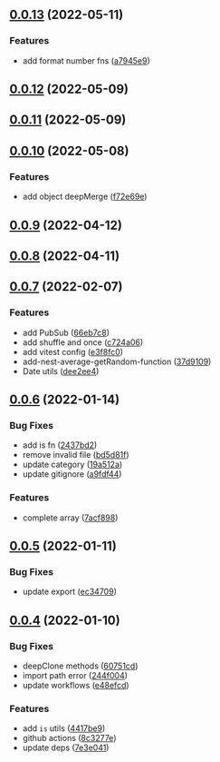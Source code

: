 ## [0.0.13](https://github.com/chris-zhu/utils/compare/v0.0.12...v0.0.13) (2022-05-11)


### Features

* add format number fns ([a7945e9](https://github.com/chris-zhu/utils/commit/a7945e982ca07cd8d1613a98258eb5acd33392fd))



## [0.0.12](https://github.com/chris-zhu/utils/compare/v0.0.11...v0.0.12) (2022-05-09)



## [0.0.11](https://github.com/chris-zhu/utils/compare/v0.0.10...v0.0.11) (2022-05-09)



## [0.0.10](https://github.com/chris-zhu/utils/compare/v0.0.9...v0.0.10) (2022-05-08)


### Features

* add object deepMerge ([f72e69e](https://github.com/chris-zhu/utils/commit/f72e69e4d89d18dd27429c63ca1ee0c46624201b))



## [0.0.9](https://github.com/chris-zhu/utils/compare/v0.0.8...v0.0.9) (2022-04-12)



## [0.0.8](https://github.com/chris-zhu/utils/compare/v0.0.7...v0.0.8) (2022-04-11)



## [0.0.7](https://github.com/chris-zhu/utils/compare/v0.0.6...v0.0.7) (2022-02-07)


### Features

* add PubSub ([66eb7c8](https://github.com/chris-zhu/utils/commit/66eb7c8082778e9607ab662c00a677606d21150c))
* add shuffle and once ([c724a06](https://github.com/chris-zhu/utils/commit/c724a06d2d69cd121b4727c66b658e1df7028524))
* add vitest config ([e3f8fc0](https://github.com/chris-zhu/utils/commit/e3f8fc0df779ced4fe2095ab37d986143b373721))
* add-nest-average-getRandom-function ([37d9109](https://github.com/chris-zhu/utils/commit/37d91090263104733ee8a91efdbea8c34124b69f))
* Date utils ([dee2ee4](https://github.com/chris-zhu/utils/commit/dee2ee438d0af9858062795820508b090eb90476))



## [0.0.6](https://github.com/chris-zhu/utils/compare/v0.0.5...v0.0.6) (2022-01-14)


### Bug Fixes

* add is fn ([2437bd2](https://github.com/chris-zhu/utils/commit/2437bd254461833e855b3475af174eb0e5ad348a))
* remove invalid file ([bd5d81f](https://github.com/chris-zhu/utils/commit/bd5d81f1430d72828504cff7cc89e28f480d4ea6))
* update category ([19a512a](https://github.com/chris-zhu/utils/commit/19a512a8795cb954fb2e6e5162fb0658a1547cc7))
* update gitignore ([a9fdf44](https://github.com/chris-zhu/utils/commit/a9fdf449729f660dad3d70822ec1af8b185d80e1))


### Features

* complete array ([7acf898](https://github.com/chris-zhu/utils/commit/7acf89844edc3713a1db10975bfe8d3f1037cef0))



## [0.0.5](https://github.com/chris-zhu/utils/compare/v0.0.4...v0.0.5) (2022-01-11)


### Bug Fixes

* update export ([ec34709](https://github.com/chris-zhu/utils/commit/ec34709582068db322f5b155e7ab6568031a4604))



## [0.0.4](https://github.com/chris-zhu/utils/compare/7e3e04178ae9292a6d0aa1b97bcacd1079ce098b...v0.0.4) (2022-01-10)


### Bug Fixes

* deepClone methods ([60751cd](https://github.com/chris-zhu/utils/commit/60751cd6ce1c6c92666e7182834b1b740bf94ccd))
* import path error ([244f004](https://github.com/chris-zhu/utils/commit/244f0043ccdf5595d8af1d5b608bc6b20165818f))
* update workflows ([e48efcd](https://github.com/chris-zhu/utils/commit/e48efcd0bfc931eaea71c57d0d44df19995582c5))


### Features

* add `is` utils ([4417be9](https://github.com/chris-zhu/utils/commit/4417be952b216719fdd2a07ceb8509c94b2710ab))
* github actions ([8c3277e](https://github.com/chris-zhu/utils/commit/8c3277e95e298ba83a5aaa733c0971cfb4eedb92))
* update deps ([7e3e041](https://github.com/chris-zhu/utils/commit/7e3e04178ae9292a6d0aa1b97bcacd1079ce098b))



